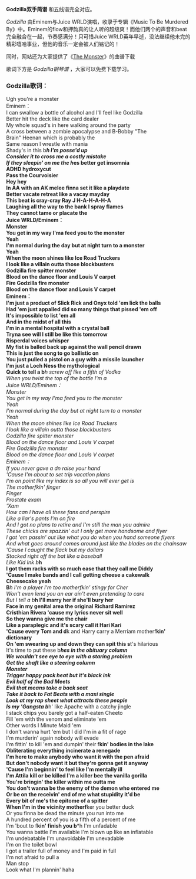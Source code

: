 

**Godzilla双手简谱** 和五线谱完全对应。

_Godzilla_ 由Eminem与Juice WRLD演唱，收录于专辑《Music To Be Murdered
By》中。Eminem的flow和押韵真的让人听的超级爽！而他们两个的声音和beat完全融合在一起，节奏感满分！只可惜Juice
WRLD英年早逝，没法继续他未完的精彩嘻哈事业，但他的音乐一定会被人们铭记的！

同时，网站还为大家提供了《[The Monster](Music-2992-The-Monster-Eminem---Rihanna.html "The
Monster")》的曲谱下载

歌词下方是 _Godzilla钢琴谱_ ，大家可以免费下载学习。

### Godzilla歌词：

Ugh you're a monster  
Eminem：  
I can swallow a bottle of alcohol and I'll feel like Godzilla  
Better hit the deck like the card dealer  
My whole squad's in here walking around the party  
A cross between a zombie apocalypse and B-Bobby "The  
Brain" Heenan which is probably the  
Same reason I wrestle with mania  
Shady's in this b***h I'm posse'd up  
Consider it to cross me a costly mistake  
If they sleepin' on me the h*es better get insomnia  
ADHD hydroxycut  
Pass the Courvoisier  
Hey hey  
In AA with an AK melee finna set it like a playdate  
Better vacate retreat like a vacay mayday  
This beat is cray-cray Ray J H-A-H-A-H-A  
Laughing all the way to the bank I spray flames  
They cannot tame or placate the  
Juice WRLD/Eminem：  
Monster  
You get in my way I'ma feed you to the monster  
Yeah  
I'm normal during the day but at night turn to a monster  
Yeah  
When the moon shines like Ice Road Truckers  
I look like a villain outta those blockbusters  
Godzilla fire spitter monster  
Blood on the dance floor and Louis V carpet  
Fire Godzilla fire monster  
Blood on the dance floor and Louis V carpet  
Eminem：  
I'm just a product of Slick Rick and Onyx told 'em lick the balls  
Had 'em just appalled did so many things that pissed 'em off  
It's impossible to list 'em all  
And in the midst of all this  
I'm in a mental hospital with a crystal ball  
Tryna see will I still be like this tomorrow  
Risperdal voices whisper  
My fist is balled back up against the wall pencil drawn  
This is just the song to go ballistic on  
You just pulled a pistol on a guy with a missile launcher  
I'm just a Loch Ness the mythological  
Quick to tell a b***h screw off like a fifth of Vodka  
When you twist the top of the bottle I'm a  
Juice WRLD/Eminem：  
Monster  
You get in my way I'ma feed you to the monster  
Yeah  
I'm normal during the day but at night turn to a monster  
Yeah  
When the moon shines like Ice Road Truckers  
I look like a villain outta those blockbusters  
Godzilla fire spitter monster  
Blood on the dance floor and Louis V carpet  
Fire Godzilla fire monster  
Blood on the dance floor and Louis V carpet  
Eminem：  
If you never gave a d**n raise your hand  
'Cause I'm about to set trip vacation plans  
I'm on point like my index is so all you will ever get is  
The motherf**kin' finger  
Finger  
Prostate exam  
'Xam  
How can I have all these fans and perspire  
Like a liar's pants I'm on fire  
And I got no plans to retire and I'm still the man you admire  
These chicks are spazzin' out I only get more handsome and flyer  
I got 'em passin' out like what you do when you hand someone flyers  
And what goes around comes around just like the blades on the chainsaw  
'Cause I caught the flack but my dollars  
Stacked right off the bat like a baseball  
Like Kid Ink b***h  
I got them racks with so much ease that they call me Diddy  
'Cause I make bands and I call getting cheese a cakewalk  
Cheesecake yeah  
B***h I'm a player I'm too motherf**kin' stingy for Cher  
Won't even lend you an ear ain't even pretending to care  
But I tell a b***h I'll marry her if she'll bury her  
Face in my genital area the original Richard Ramirez  
Cristhian Rivera 'cause my lyrics never sit well  
So they wanna give me the chair  
Like a paraplegic and it's scary call it Hari Kari  
'Cause every Tom and d**k and Harry carry a Merriam motherf**kin' dictionary  
On 'em swearing up and down they can spit this s**t's hilarious  
It's time to put these b***hes in the obituary column  
We wouldn't see eye to eye with a staring problem  
Get the shaft like a steering column  
Monster  
Trigger happy pack heat but it's black ink  
Evil half of the Bad Meets  
Evil that means take a back seat  
Take it back to Fat Beats with a maxi single  
Look at my rap sheet what attracts these people  
Is my 'Gangsta b***h' like Apache with a catchy jingle  
I stack chips you barely got a half-eaten Cheeto  
Fill 'em with the venom and eliminate 'em  
Other words I Minute Maid 'em  
I don't wanna hurt 'em but I did I'm in a fit of rage  
I'm murderin' again nobody will evade  
I'm fittin' to kill 'em and dumpin' their f**kin' bodies in the lake  
Obliterating everything incinerate a renegade  
I'm here to make anybody who want it with the pen afraid  
But don't nobody want it but they're gonna get it anyway  
'Cause I'm beginnin' to feel like I'm mentally ill  
I'm Attila kill or be killed I'm a killer bee the vanilla gorilla  
You're bringin' the killer within me outta me  
You don't wanna be the enemy of the demon who entered me  
Or be on the receivin' end of me what stupidity it'd be  
Every bit of me's the epitome of a spitter  
When I'm in the vicinity motherf**ker you better duck  
Or you finna be dead the minute you run into me  
A hundred percent of you is a fifth of a percent of me  
I'm 'bout to f**kin' finish you b***h I'm unfadable  
You wanna battle I'm available I'm blown up like an inflatable  
I'm undebatable I'm unavoidable I'm unevadable  
I'm on the toilet bowl  
I got a trailer full of money and I'm paid in full  
I'm not afraid to pull a  
Man stop  
Look what I'm plannin' haha

